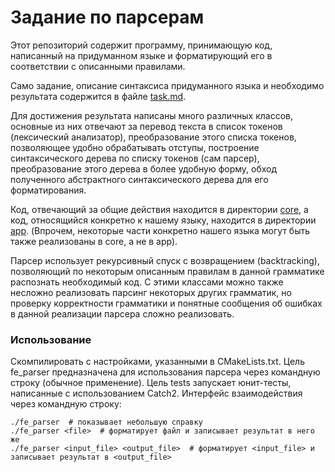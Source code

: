# Задание по парсерам

Этот репозиторий содержит программу, принимающую код, написанный на придуманном языке
и форматирующий его в соответствии с описанными правилами.

Само задание, описание синтаксиса придуманного языка и необходимо результата содержится в файле [task.md](task.md).

Для достижения результата написаны много различных классов,
основные из них отвечают за перевод текста в список токенов (лексический анализатор),
преобразование этого списка токенов, позволяющее удобно обрабатывать отступы,
построение синтаксического дерева по списку токенов (сам парсер),
преобразование этого дерева в более удобную форму,
обход полученного абстрактного синтаксического дерева для его форматирования.

Код, отвечающий за общие действия находится в директории [core](core/), а код, относящийся конкретно к нашему языку,
находится в директории [app](app/). (Впрочем, некоторые части конкретно нашего языка могут быть также реализованы в
core, а не в app).

Парсер использует рекурсивный спуск с возвращением (backtracking), позволяющий по некоторым описанным правилам в данной
грамматике распознать необходимый код. С этими классами можно также несложно реализовать парсинг некоторых других
грамматик, но проверку корректности грамматики и понятные сообщения об ошибках в данной реализации парсера сложно
реализовать.

### Использование

Скомпилировать с настройками, указанными в CMakeLists.txt. Цель fe_parser предназначена для использования парсера через
командную строку (обычное применение). Цель tests запускает юнит-тесты, написанные с использованием Catch2.
Интерфейс взаимодействия через командную строку:

```
./fe_parser  # показывает небольшую справку
./fe_parser <file>  # форматирует файл и записывает результат в него же
./fe_parser <input_file> <output_file>  # форматирует <input_file> и записывает результат в <output_file>
```

